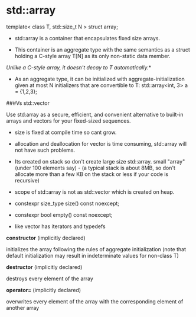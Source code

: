 # std::array

template< class T, std::size_t N > struct array;


- std::array is a container that encapsulates fixed size arrays.

- This container is an aggregate type with the same semantics as a struct holding a C-style array T[N] as its only non-static data member.

**Unlike a C-style array, it doesn't decay to T* automatically.**

- As an aggregate type, it can be initialized with aggregate-initialization given at most N initializers that are convertible to T: std::array<int, 3> a = {1,2,3};

###Vs std::vector

Use std:array as a secure, efficient, and convenient alternative to built-in arrays and vectors for your fixed-sized sequences.

- size is fixed at compile time so cant grow.
- allocation and deallocation for vector is time consuming, std::array will not have such problems.
- Its created on stack so don't create large size std::array. small "array" (under 100 elements say) - (a typical stack is about 8MB, so don't allocate more than a few KB on the stack or less if your code is recursive)

- scope of std::array is not as std::vector which is created on heap.

- constexpr size_type size() const noexcept;
- constexpr bool empty() const noexcept;
- like vector has iterators and typedefs

**constructor**
(implicitly declared)

initializes the array following the rules of aggregate initialization (note that default initialization may result in indeterminate values for non-class T)

**destructor**
(implicitly declared)

destroys every element of the array

**operator=**
(implicitly declared)

overwrites every element of the array with the corresponding element of another array
